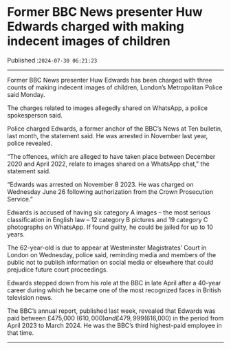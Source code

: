 # Former BBC News presenter Huw Edwards charged with making indecent images of children

Published :`2024-07-30 06:21:23`

---

Former BBC News presenter Huw Edwards has been charged with three counts of making indecent images of children, London’s Metropolitan Police said Monday.

The charges related to images allegedly shared on WhatsApp, a police spokesperson said.

Police charged Edwards, a former anchor of the BBC’s News at Ten bulletin, last month, the statement said. He was arrested in November last year, police revealed.

“The offences, which are alleged to have taken place between December 2020 and April 2022, relate to images shared on a WhatsApp chat,” the statement said.

“Edwards was arrested on November 8 2023. He was charged on Wednesday June 26 following authorization from the Crown Prosecution Service.”

Edwards is accused of having six category A images – the most serious classification in English law – 12 category B pictures and 19 category C photographs on WhatsApp. If found guilty, he could be jailed for up to 10 years.

The 62-year-old is due to appear at Westminster Magistrates’ Court in London on Wednesday, police said, reminding media and members of the public not to publish information on social media or elsewhere that could prejudice future court proceedings.

Edwards stepped down from his role at the BBC in late April after a 40-year career during which he became one of the most recognized faces in British television news.

The BBC’s annual report, published last week, revealed that Edwards was paid between £475,000 ($610,000) and £479,999 ($616,000) in the period from April 2023 to March 2024. He was the BBC’s third highest-paid employee in that time.

---

